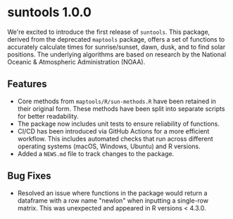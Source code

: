 # suntools 1.0.0

We're excited to introduce the first release of `suntools`. This package, derived from the deprecated `maptools` package, offers a set of functions to accurately calculate times for sunrise/sunset, dawn, dusk, and to find solar positions. The underlying algorithms are based on research by the National Oceanic & Atmospheric Administration (NOAA).

## Features

* Core methods from `maptools/R/sun-methods.R` have been retained in their original form. These methods have been split into separate scripts for better readability.
* The package now includes unit tests to ensure reliability of functions.
* CI/CD has been introduced via GitHub Actions for a more efficient workflow. This includes automated checks that run across different operating systems (macOS, Windows, Ubuntu) and R versions.
* Added a `NEWS.md` file to track changes to the package.


## Bug Fixes

* Resolved an issue where functions in the package would return a dataframe with a row name "newlon" when inputting a single-row matrix. This was unexpected and appeared in R versions < 4.3.0.

